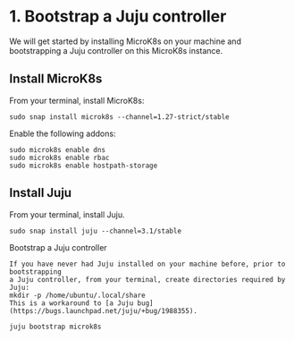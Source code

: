 # 1. Bootstrap a Juju controller

We will get started by installing MicroK8s on your machine and bootstrapping a Juju controller on 
this MicroK8s instance. 

## Install MicroK8s

From your terminal, install MicroK8s:

```console
sudo snap install microk8s --channel=1.27-strict/stable
```

Enable the following addons:

```console
sudo microk8s enable dns
sudo microk8s enable rbac
sudo microk8s enable hostpath-storage
```

## Install Juju

From your terminal, install Juju.

```console
sudo snap install juju --channel=3.1/stable
```

Bootstrap a Juju controller

```{note}
If you have never had Juju installed on your machine before, prior to bootstrapping 
a Juju controller, from your terminal, create directories required by Juju:
mkdir -p /home/ubuntu/.local/share
This is a workaround to [a Juju bug](https://bugs.launchpad.net/juju/+bug/1988355).
```

```console
juju bootstrap microk8s
```
